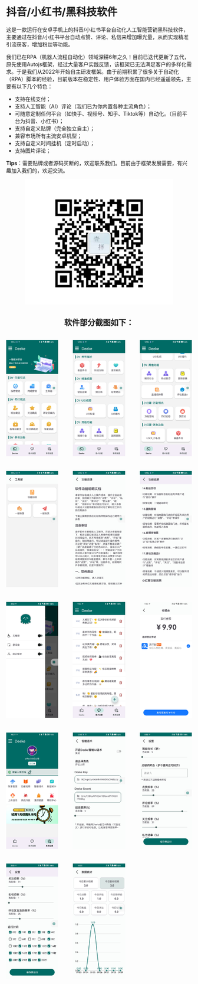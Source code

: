 # 抖音/小红书/黑科技软件

这是一款运行在安卓手机上的抖音/小红书平台自动化人工智能营销黑科技软件，主要通过在抖音/小红书平台自动点赞、评论、私信来增加曝光量，从而实现精准引流获客，增加粉丝等功能。

我们已在RPA（机器人流程自动化）领域深耕6年之久！目前已迭代更新了五代，原先使用Autojs框架，经过大量客户实践反馈，该框架已无法满足客户的多样化需求。于是我们从2022年开始自主研发框架。由于前期积累了很多关于自动化（RPA）脚本的经验，目前版本在稳定性、用户体验方面在国内已经遥遥领先，主要有以下几个特色：

- 支持在线支付；
- 支持人工智能（AI）评论（我们已为你内置各种主流角色）；
- 可随意定制任何平台（如快手、视频号、知乎、Tiktok等）自动化。（目前平台为抖音、小红书）；
- 支持自定义贴牌（完全独立自主）；
- 兼容市场所有主流安卓机型；
- 支持自定义时间挂机（定时启动）；
- 支持图片评论；

**Tips**：需要贴牌或者源码买断的，欢迎联系我们。目前由于框架发展需要，有兴趣加入我们的，欢迎交流。
<p align="center">
  <img src="https://github.com/Xixiaier/Deeke/blob/main/photo/%E5%BE%AE%E4%BF%A1.jpg"  width="400" />
</p>

<h2 style="text-align: center;">软件部分截图如下：</h2>
<br>
<div style="display: grid; grid-template-columns: repeat(3, 1fr); gap: 40px;">
  <img src="https://github.com/Xixiaier/Deeke/blob/main/photo/2-1.jpg" width="200" />
  <img src="https://github.com/Xixiaier/Deeke/blob/main/photo/2-2.jpg" width="200" />
  <img src="https://github.com/Xixiaier/Deeke/blob/main/photo/2-2-1.jpg" width="200" />
  <img src="https://github.com/Xixiaier/Deeke/blob/main/photo/2-3.jpg" width="200" />
  <img src="https://github.com/Xixiaier/Deeke/blob/main/photo/2-3-1.jpg" width="200" />
  <img src="https://github.com/Xixiaier/Deeke/blob/main/photo/2-3-2.jpg" width="200" />
  <img src="https://github.com/Xixiaier/Deeke/blob/main/photo/3.jpg" width="200" />
  <img src="https://github.com/Xixiaier/Deeke/blob/main/photo/4.jpg" width="200" />
  <img src="https://github.com/Xixiaier/Deeke/blob/main/photo/5.jpg" width="200" />
  <img src="https://github.com/Xixiaier/Deeke/blob/main/photo/6.jpg" width="200" />
  <img src="https://github.com/Xixiaier/Deeke/blob/main/photo/7.jpg" width="200" />
  <img src="https://github.com/Xixiaier/Deeke/blob/main/photo/8.jpg" width="200" />
  <img src="https://github.com/Xixiaier/Deeke/blob/main/photo/9.jpg" width="200" />
  <img src="https://github.com/Xixiaier/Deeke/blob/main/photo/10.jpg" width="200" />
</div>



